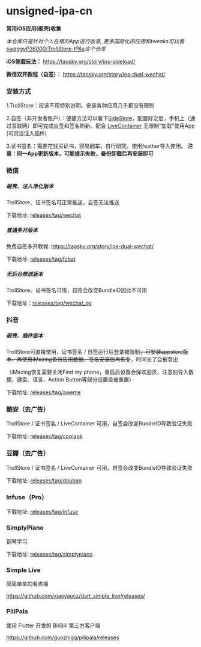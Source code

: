 # unsigned-ipa-cn
**常用iOS应用(砸壳)收集**

*本仓库只是针对个人在用的App进行收录, 更多国际化的应用和tweaks可以看[swaggyP36000/TrollStore-IPAs](https://github.com/swaggyP36000/TrollStore-IPAs)这个仓库*


**iOS侧载玩法：** https://taosky.org/story/ios-sideload/

**微信双开教程（自签）：** https://taosky.org/story/ios-dual-wechat/


### 安装方式

1.TrollStore：应该不用特别说明，安装各种应用几乎都没有限制


2.自签（非开发者账户）：便捷方法可以看下[SideStore](https://sidestore.io/)，配置好之后，手机上（通过互联网）即可完成自签和签名刷新。配合 [LiveContainer](https://github.com/khanhduytran0/LiveContainer) 无限制“加载”使用App (可灵活注入插件)


3.证书签名：需要花钱买证书，容易翻车，自行研究。使用feather导入使用。 **注意：同一App更新版本，可能提示失败，备份卸载后再安装即可**


### 微信

##### 砸壳、注入净化版本

TrollStore、证书签名可正常推送，自签无法推送

下载地址: [releases/tag/wechat](https://github.com/Taosky/trollstore-ipa-cn/releases/tag/wechat)

##### 普通多开版本

免费自签多开教程: https://taosky.org/story/ios-dual-wechat/

下载地址: [releases/tag/fchat](https://github.com/Taosky/trollstore-ipa-cn/releases/tag/fchat)

##### 无后台推送版本

TrollStore、证书签名可用，自签会改变BundleID因此不可用

下载地址：[releases/tag/wechat_qy](https://github.com/Taosky/trollstore-ipa-cn/releases/tag/wechat_qy)

### 抖音

##### 砸壳、插件版本

TrollStore可直接使用，证书签名 / 自签运行后登录被限制<del>，可安装appstore版本，再使用iMazing备份应用数据，签名安装后再恢复</del>，时间长了会被登出

（iMazing恢复需要关闭Find my phone，重启后设备会弹欢迎页，注意别导入数据，键盘、语言、Action Button等部分设置会被重置）

下载地址: [releases/tag/aweme](https://github.com/Taosky/trollstore-self-signed-ipa-cn/releases/tag/aweme)


### 酷安（去广告）

TrollStore / 证书签名 / LiveContainer 可用，自签会改变BundleID导致验证失败

下载地址: [releases/tag/coolapk](https://github.com/Taosky/unsigned-ipa-cn/releases/tag/coolapk)


### 豆瓣（去广告）

TrollStore / 证书签名 / LiveContainer 可用，自签会改变BundleID导致验证失败

下载地址: [releases/tag/douban](https://github.com/Taosky/unsigned-ipa-cn/releases/tag/douban)


### Infuse（Pro）

下载地址: [releases/tag/infuse](https://github.com/Taosky/unsigned-ipa-cn/releases/tag/infuse)

### SimplyPiano
钢琴学习

下载地址: [releases/tag/simplypiano](https://github.com/Taosky/unsigned-ipa-cn/releases/tag/simplypiano)



### Simple Live
简简单单的看直播

https://github.com/xiaoyaocz/dart_simple_live/releases/


### PiliPala
使用 Flutter 开发的 BiliBili 第三方客户端

https://github.com/guozhigq/pilipala/releases
